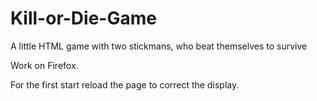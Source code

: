 # Kill-or-Die-Game
A little HTML game with two stickmans, who beat themselves to survive

Work on Firefox.

For the first start reload the page to correct the display.
